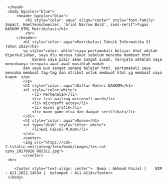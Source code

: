 <!DOCTYPE html>
<html>
     <head >
         <title>Tugas DASKOM HTML Marikulasi</title>
         
     </head>
     <body bgcolor="blue">
         <header bgcolor="blue">
             <h1 style="color: aqua" align="center" style="font-family: Impact, Haettenschweiler, 'Arial Narrow Bold', sans-serif">Tugas DASKOM HTML Matrikulasi</h1>
             <hr>
         </header>
            <h1 style="color: aqua">Matrikulasi Teknik Informatika S1 Tahun 2022</h1>
            <p style="color: white">saya pertamakali belajar html adalah diperkuliahan, saya dlu merasa takut sebelum mencoba membuat html
                karena saya pikir akan sangat susah, ternyata setelah saya mencobanya ternyata awal-awal masihlah mudah
            dan saya pun sangat senang belajar html. pertamakali saya mencoba membuat tag-tag dan atribut untuk membuat html yg membuat saya kagum. </p>
            </p>
            <h1 style="color: aqua">Daftar Materi DASKOM</h1>
            <ol style="color:white">
                <li> Perkenalan</li>
                <li> list mailing microsoft word</li>
                <li> microsoft acces</li>
                <li> excel grafik</li>
                <li> maen game elsa dan daapat sertifikat</li>
            </ol>
            <h1 style="color: aqua">Dosen</h1>
            <ul type="disk" style="color: white">
                <li>Edi Faisal M.Kom</li>
            </ul>
            <center>
            <img src="https://cdn-2.tstatic.net/jateng/foto/bank/images/tes-cat-cpns_20170926_085311.jpg">
            </center>
     <hr>
            
		<footer style="text-align: center">  Nama : Akhmad Faizal |    NIM : A11.2022.14534 |  kelompok : A11.4114</footer>
	 </body>
</html>
